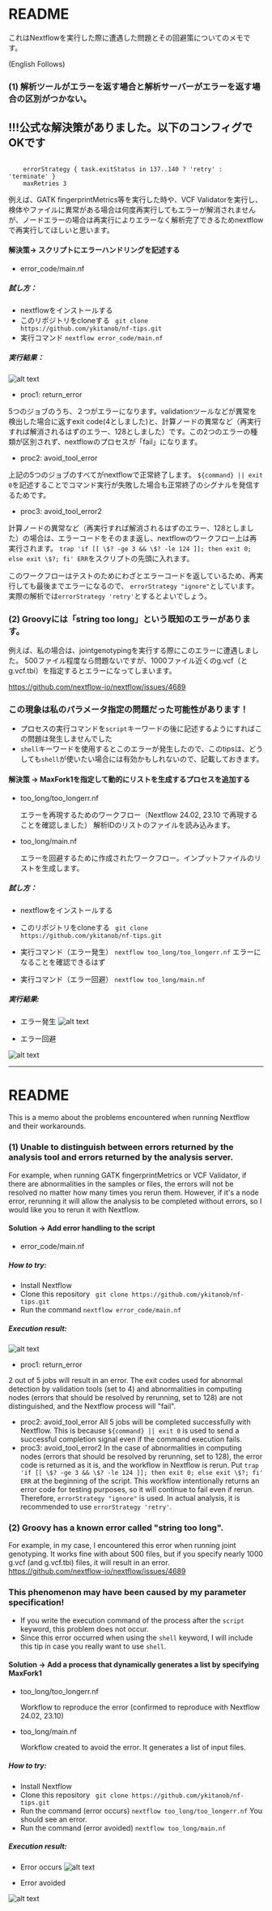 # README

これはNextflowを実行した際に遭遇した問題とその回避策についてのメモです。

(English Follows)

### (1) 解析ツールがエラーを返す場合と解析サーバーがエラーを返す場合の区別がつかない。
## !!!公式な解決策がありました。以下のコンフィグでOKです
```

    errorStrategy { task.exitStatus in 137..140 ? 'retry' : 'terminate' }
    maxRetries 3

```

例えば、GATK fingerprintMetrics等を実行した時や、VCF Validatorを実行し、検体やファイルに異常がある場合は何度再実行してもエラーが解消されませんが、ノードエラーの場合は再実行によりエラーなく解析完了できるためnextflowで再実行してほしいと思います。

#### 解決策->  スクリプトにエラーハンドリングを記述する
   - error_code/main.nf

##### 試し方：
   -  nextflowをインストールする
   - このリポジトリをcloneする
   ``` git clone https://github.com/ykitanob/nf-tips.git```
   - 実行コマンド
   ``` nextflow error_code/main.nf ```
   
##### 実行結果：
   ![alt text](image.png)

 - proc1: return_error 
 
 5つのジョブのうち、２つがエラーになります。validationツールなどが異常を検出した場合に返すexit code(4としました)と、計算ノードの異常など（再実行すれば解消されるはずのエラー、128としました）です。この2つのエラーの種類が区別されず、nextflowのプロセスが「fail」になります。
 - proc2: avoid_tool_error

上記の5つのジョブのすべてがnextflowで正常終了します。
```${command} || exit 0```を記述することでコマンド実行が失敗した場合も正常終了のシグナルを発信するためです。

- proc3: avoid_tool_error2

計算ノードの異常など（再実行すれば解消されるはずのエラー、128としました）の場合は、エラーコードをそのまま返し、nextflowのワークフロー上は再実行されます。
```trap 'if [[ \$? -ge 3 && \$? -le 124 ]]; then exit 0; else exit \$?; fi' ERR```をスクリプトの先頭に入れます。

このワークフローはテストのためにわざとエラーコードを返しているため、再実行しても最後までエラーになるので、
```errorStrategy "ignore"```としています。実際の解析では```errorStrategy 'retry'```とするとよいでしょう。



### (2) Groovyには「string too long」という既知のエラーがあります。
例えば、私の場合は、jointgenotypingを実行する際にこのエラーに遭遇しました。
500ファイル程度なら問題ないですが、1000ファイル近くのg.vcf（とg.vcf.tbi）を指定するとエラーになってしまいます。

https://github.com/nextflow-io/nextflow/issues/4689
### この現象は私のパラメータ指定の問題だった可能性があります！
- プロセスの実行コマンドを```script```キーワードの後に記述するようにすればこの問題は発生しませんでした
- ```shell```キーワードを使用するとこのエラーが発生したので、このtipsは、どうしても```shell```が使いたい場合には有効かもしれないので、記載しておきます。

#### 解決策 -> MaxFork1を指定して動的にリストを生成するプロセスを追加する

- too_long/too_longerr.nf

   エラーを再現するためのワークフロー（Nextflow 24.02, 23.10 で再現することを確認しました）
   解析IDのリストのファイルを読み込みます。

- too_long/main.nf

   エラーを回避するために作成されたワークフロー。インプットファイルのリストを生成します。

##### 試し方：
   -  nextflowをインストールする
   - このリポジトリをcloneする
   ``` git clone https://github.com/ykitanob/nf-tips.git```
   - 実行コマンド（エラー発生）   ``` nextflow too_long/too_longerr.nf ``` エラーになることを確認できるはず

   - 実行コマンド（エラー回避）
   ``` nextflow too_long/main.nf ```

##### 実行結果:
   - エラー発生
![alt text](image-3.png)

   - エラー回避
   
![alt text](image-4.png)

-----
# README
This is a memo about the problems encountered when running Nextflow and their workarounds.
### (1) Unable to distinguish between errors returned by the analysis tool and errors returned by the analysis server.
For example, when running GATK fingerprintMetrics or VCF Validator, if there are abnormalities in the samples or files, the errors will not be resolved no matter how many times you rerun them. However, if it's a node error, rerunning it will allow the analysis to be completed without errors, so I would like you to rerun it with Nextflow.
#### Solution -> Add error handling to the script
   - error_code/main.nf
##### How to try:
   - Install Nextflow
   - Clone this repository
   ``` git clone https://github.com/ykitanob/nf-tips.git```
   - Run the command
   ``` nextflow error_code/main.nf ```
   
##### Execution result:
   ![alt text](image.png)
 - proc1: return_error 
 
 2 out of 5 jobs will result in an error. The exit codes used for abnormal detection by validation tools (set to 4) and abnormalities in computing nodes (errors that should be resolved by rerunning, set to 128) are not distinguished, and the Nextflow process will "fail".
 - proc2: avoid_tool_error
All 5 jobs will be completed successfully with Nextflow.
This is because ```${command} || exit 0``` is used to send a successful completion signal even if the command execution fails.
- proc3: avoid_tool_error2
In the case of abnormalities in computing nodes (errors that should be resolved by rerunning, set to 128), the error code is returned as it is, and the workflow in Nextflow is rerun.
Put ```trap 'if [[ \$? -ge 3 && \$? -le 124 ]]; then exit 0; else exit \$?; fi' ERR``` at the beginning of the script.
This workflow intentionally returns an error code for testing purposes, so it will continue to fail even if rerun. Therefore, ```errorStrategy "ignore"``` is used. In actual analysis, it is recommended to use ```errorStrategy 'retry'```.
### (2) Groovy has a known error called "string too long".
For example, in my case, I encountered this error when running joint genotyping.
It works fine with about 500 files, but if you specify nearly 1000 g.vcf (and g.vcf.tbi) files, it will result in an error.
https://github.com/nextflow-io/nextflow/issues/4689
### This phenomenon may have been caused by my parameter specification!
- If you write the execution command of the process after the ```script``` keyword, this problem does not occur.
- Since this error occurred when using the ```shell``` keyword, I will include this tip in case you really want to use ```shell```.
#### Solution -> Add a process that dynamically generates a list by specifying MaxFork1
- too_long/too_longerr.nf

   Workflow to reproduce the error (confirmed to reproduce with Nextflow 24.02, 23.10)

- too_long/main.nf

   Workflow created to avoid the error. It generates a list of input files.
##### How to try:
   - Install Nextflow
   - Clone this repository
   ``` git clone https://github.com/ykitanob/nf-tips.git```
   - Run the command (error occurs)   ``` nextflow too_long/too_longerr.nf ``` You should see an error.
   - Run the command (error avoided)
   ``` nextflow too_long/main.nf ```
##### Execution result:
   - Error occurs
![alt text](image-3.png)

   - Error avoided
   
![alt text](image-4.png)
